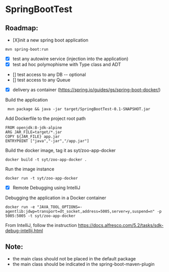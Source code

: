 # SpringBootTest

Roadmap:
--------

* [X]init a new spring boot application

```
mvn spring-boot:run
```

* [X] test any autowire service (injection into the application)
* [X] test ad hoc polymophisme with Type class and ADT
* [] test access to any DB -- optional
* [] test access to any Queue
* [X] delivery as container (https://spring.io/guides/gs/spring-boot-docker/)

Build the application
```
 mvn package && java -jar target/SpringBootTest-0.1-SNAPSHOT.jar
```

Add Dockerfile to the project root path
```
FROM openjdk:8-jdk-alpine
ARG JAR_FILE=target/*.jar
COPY ${JAR_FILE} app.jar
ENTRYPOINT ["java","-jar","/app.jar"]
```

Build the docker image, tag it as syt/zoo-app-docker
```
docker build -t syt/zoo-app-docker .
```
Run the image instance
```
docker run -t syt/zoo-app-docker
```

* [X] Remote Debugging using IntelliJ

Debugging the application in a Docker container
```
docker run -e "JAVA_TOOL_OPTIONS=-agentlib:jdwp=transport=dt_socket,address=5005,server=y,suspend=n" -p 5005:5005 -t syt/zoo-app-docker
```

From IntelliJ, follow the instruction https://docs.alfresco.com/5.2/tasks/sdk-debug-intellij.html

Note:
-----

* the main class should not be placed in the default package
* the main class should be indicated in the spring-boot-maven-plugin
